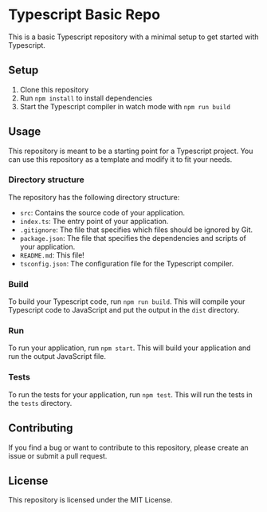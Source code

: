 # Typescript Basic Repo

This is a basic Typescript repository with a minimal setup to get started with Typescript.

## Setup

1. Clone this repository
2. Run `npm install` to install dependencies
3. Start the Typescript compiler in watch mode with `npm run build`

## Usage

This repository is meant to be a starting point for a Typescript project. You can use this repository as a template and modify it to fit your needs.

### Directory structure

The repository has the following directory structure:


- `src`: Contains the source code of your application.
- `index.ts`: The entry point of your application.
- `.gitignore`: The file that specifies which files should be ignored by Git.
- `package.json`: The file that specifies the dependencies and scripts of your application.
- `README.md`: This file!
- `tsconfig.json`: The configuration file for the Typescript compiler.

### Build

To build your Typescript code, run `npm run build`. This will compile your Typescript code to JavaScript and put the output in the `dist` directory.

### Run

To run your application, run `npm start`. This will build your application and run the output JavaScript file.

### Tests

To run the tests for your application, run `npm test`. This will run the tests in the `tests` directory.

## Contributing

If you find a bug or want to contribute to this repository, please create an issue or submit a pull request.

## License

This repository is licensed under the MIT License.
